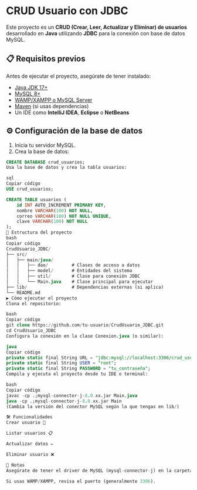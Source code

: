# CRUD Usuario con JDBC

Este proyecto es un **CRUD (Crear, Leer, Actualizar y Eliminar) de usuarios** desarrollado en **Java** utilizando **JDBC** para la conexión con base de datos MySQL.  

## 📋 Requisitos previos

Antes de ejecutar el proyecto, asegúrate de tener instalado:

- [Java JDK 17+](https://adoptium.net/)  
- [MySQL 8+](https://dev.mysql.com/downloads/)  
- [WAMP/XAMPP o MySQL Server](https://www.apachefriends.org/es/index.html)  
- [Maven](https://maven.apache.org/) (si usas dependencias)  
- Un IDE como **IntelliJ IDEA**, **Eclipse** o **NetBeans**  

## ⚙️ Configuración de la base de datos

1. Inicia tu servidor MySQL.  
2. Crea la base de datos:

```sql
CREATE DATABASE crud_usuarios;
Usa la base de datos y crea la tabla usuarios:

sql
Copiar código
USE crud_usuarios;

CREATE TABLE usuarios (
    id INT AUTO_INCREMENT PRIMARY KEY,
    nombre VARCHAR(100) NOT NULL,
    correo VARCHAR(100) NOT NULL UNIQUE,
    clave VARCHAR(100) NOT NULL
);
📂 Estructura del proyecto
bash
Copiar código
CrudUsuario_JDBC/
├── src/
│   ├── main/java/
│   │   ├── dao/         # Clases de acceso a datos
│   │   ├── model/       # Entidades del sistema
│   │   ├── util/        # Clase para conexión JDBC
│   │   └── Main.java    # Clase principal para ejecutar
├── lib/                 # Dependencias externas (si aplica)
└── README.md
▶️ Cómo ejecutar el proyecto
Clona el repositorio:

bash
Copiar código
git clone https://github.com/tu-usuario/CrudUsuario_JDBC.git
cd CrudUsuario_JDBC
Configura la conexión en la clase Conexion.java (o similar):

java
Copiar código
private static final String URL = "jdbc:mysql://localhost:3306/crud_usuarios";
private static final String USER = "root";
private static final String PASSWORD = "tu_contraseña";
Compila y ejecuta el proyecto desde tu IDE o terminal:

bash
Copiar código
javac -cp .;mysql-connector-j-8.0.xx.jar Main.java
java -cp .;mysql-connector-j-8.0.xx.jar Main
(Cambia la versión del conector MySQL según la que tengas en lib/)

🛠️ Funcionalidades
Crear usuario 👤

Listar usuarios 📋

Actualizar datos ✏️

Eliminar usuario ❌

📌 Notas
Asegúrate de tener el driver de MySQL (mysql-connector-j) en la carpeta lib/ o configurado como dependencia en Maven/Gradle.

Si usas WAMP/XAMPP, revisa el puerto (generalmente 3306).


